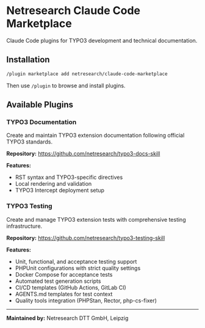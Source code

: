 # Netresearch Claude Code Marketplace

Claude Code plugins for TYPO3 development and technical documentation.

## Installation

```bash
/plugin marketplace add netresearch/claude-code-marketplace
```

Then use `/plugin` to browse and install plugins.

## Available Plugins

### TYPO3 Documentation
Create and maintain TYPO3 extension documentation following official TYPO3 standards.

**Repository:** https://github.com/netresearch/typo3-docs-skill

**Features:**
- RST syntax and TYPO3-specific directives
- Local rendering and validation
- TYPO3 Intercept deployment setup

### TYPO3 Testing
Create and manage TYPO3 extension tests with comprehensive testing infrastructure.

**Repository:** https://github.com/netresearch/typo3-testing-skill

**Features:**
- Unit, functional, and acceptance testing support
- PHPUnit configurations with strict quality settings
- Docker Compose for acceptance tests
- Automated test generation scripts
- CI/CD templates (GitHub Actions, GitLab CI)
- AGENTS.md templates for test context
- Quality tools integration (PHPStan, Rector, php-cs-fixer)

---

**Maintained by:** Netresearch DTT GmbH, Leipzig
